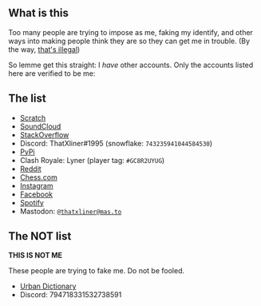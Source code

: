 ## What is this

Too many people are trying to impose as me, faking my identify, and other ways into making people think they are so they can get me in trouble. (By the way, [that's illegal](https://leginfo.legislature.ca.gov/faces/codes_displaySection.xhtml?sectionNum=530.5.&lawCode=PEN))

So lemme get this straight: I *have* other accounts. Only the accounts listed here are verified to be me:

## The list

 - [Scratch](https://scratch.mit.edu/users/theXliner/)
 - [SoundCloud](https://soundcloud.com/thatxliner)
 - [StackOverflow](https://stackoverflow.com/users/15396573/thatxliner)
 - Discord: ThatXliner#1995 (snowflake: `743235941044584530`)
 - [PyPi](https://pypi.org/user/theXliner/)
 - Clash Royale: Lyner (player tag: `#GC8R2UYUG`)
 - [Reddit](https://www.reddit.com/user/ThatXliner)
 - [Chess.com](https://www.chess.com/member/thatxliner)
 - [Instagram](https://www.instagram.com/thatxliner/)
 - [Facebook](https://www.facebook.com/profile.php?id=100076146655474)
 - [Spotify](https://open.spotify.com/user/oi9w3ajx9ojgtywuv7k3605mm)
 - Mastodon: [`@thatxliner@mas.to`](https://mas.to/@thatxliner)


## The NOT list

**THIS IS NOT ME**

These people are trying to fake me. Do not be fooled.
 - [Urban Dictionary](https://www.urbandictionary.com/author.php?author=ThatXLiner)
 - Discord: 794718331532738591
